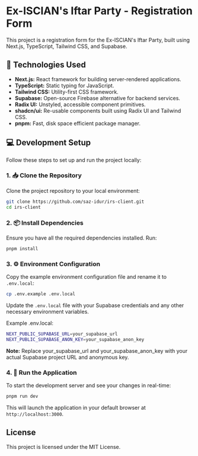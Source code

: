 # Ex-ISCIAN's Iftar Party - Registration Form

This project is a registration form for the Ex-ISCIAN's Iftar Party, built using Next.js, TypeScript, Tailwind CSS, and Supabase.

## 🚀 Technologies Used

- **Next.js:** React framework for building server-rendered applications.
- **TypeScript:** Static typing for JavaScript.
- **Tailwind CSS:** Utility-first CSS framework.
- **Supabase:** Open-source Firebase alternative for backend services.
- **Radix UI:** Unstyled, accessible component primitives.
- **shadcn/ui:** Re-usable components built using Radix UI and Tailwind CSS.
- **pnpm:** Fast, disk space efficient package manager.

## 💻 Development Setup

Follow these steps to set up and run the project locally:

### 1. 📥 Clone the Repository

Clone the project repository to your local environment:

```bash
git clone https://github.com/saz-idur/irs-client.git
cd irs-client
```

### 2. 📦 Install Dependencies

Ensure you have all the required dependencies installed. Run:

```bash
pnpm install
```

### 3. ⚙️ Environment Configuration

Copy the example environment configuration file and rename it to `.env.local`:

```bash
cp .env.example .env.local
```

Update the `.env.local` file with your Supabase credentials and any other necessary environment variables.

Example .env.local:

```bash
NEXT_PUBLIC_SUPABASE_URL=your_supabase_url
NEXT_PUBLIC_SUPABASE_ANON_KEY=your_supabase_anon_key
```

**Note:** Replace your_supabase_url and your_supabase_anon_key with your actual Supabase project URL and anonymous key.

### 4. 🚀 Run the Application

To start the development server and see your changes in real-time:

```bash
pnpm run dev
```

This will launch the application in your default browser at `http://localhost:3000`.

## License

This project is licensed under the MIT License.
